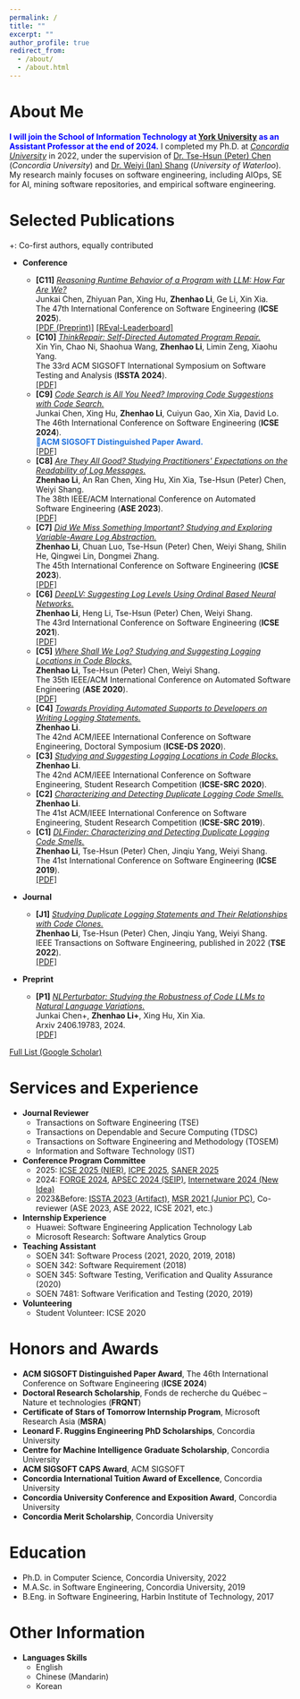 ```yaml
---
permalink: /
title: ""
excerpt: ""
author_profile: true
redirect_from: 
  - /about/
  - /about.html
---
```



<span class='anchor' id='about-me'></span>

About Me
======
<span style="color:blue">**I will join the School of Information Technology at [York University](https://www.yorku.ca/) as an Assistant Professor at the end of 2024.**</span> I completed my Ph.D. at [_Concordia University_](https://www.concordia.ca/) in 2022, under the supervision of [Dr. Tse-Hsun (Peter) Chen](https://petertsehsun.github.io/) (_Concordia University_) and [Dr. Weiyi (Ian) Shang](https://ece.uwaterloo.ca/~wshang/) (_University of Waterloo_). My research mainly focuses on software engineering, including AIOps, SE for AI, mining software repositories, and empirical software engineering. 

<span class='anchor' id='publications'></span>

Selected Publications
======
+: Co-first authors, equally contributed
* **Conference**
  * **[C11]** <ins>*Reasoning Runtime Behavior of a Program with LLM: How Far Are We?*</ins>\
  Junkai Chen, Zhiyuan Pan, Xing Hu, **Zhenhao Li**, Ge Li, Xin Xia.\
  The 47th International Conference on Software Engineering (**ICSE 2025**).\
  [[PDF (Preprint)]](https://arxiv.org/pdf/2403.16437v2) [[REval-Leaderboard]](https://r-eval.github.io/)
  * **[C10]** <ins>*ThinkRepair: Self-Directed Automated Program Repair.*</ins>\
  Xin Yin, Chao Ni, Shaohua Wang, **Zhenhao Li**, Limin Zeng, Xiaohu Yang.\
  The 33rd ACM SIGSOFT International Symposium on Software Testing and Analysis (**ISSTA 2024**).\
  [[PDF]](https://ginolzh.github.io/papers/ISSTA2024_Think_Repair.pdf)
  * **[C9]** <ins>*Code Search is All You Need? Improving Code Suggestions with Code Search.*</ins>\
  Junkai Chen, Xing Hu, **Zhenhao Li**, Cuiyun Gao, Xin Xia, David Lo.\
  The 46th International Conference on Software Engineering (**ICSE 2024**).\
  <span style="color:#2273de">**🏅ACM SIGSOFT Distinguished Paper Award.**</span> \
  [[PDF]](https://ginolzh.github.io/papers/ICSE2024_Code_Suggestion.pdf)
  * **[C8]** <ins>*Are They All Good? Studying Practitioners' Expectations on the Readability of Log Messages.*</ins>\
  **Zhenhao Li**, An Ran Chen, Xing Hu, Xin Xia, Tse-Hsun (Peter) Chen, Weiyi Shang.\
  The 38th IEEE/ACM International Conference on Automated Software Engineering (**ASE 2023**).\
  [[PDF]](https://ginolzh.github.io/papers/ASE2023_Log_Message_Readability.pdf)
  * **[C7]** <ins>*Did We Miss Something Important? Studying and Exploring Variable-Aware Log Abstraction.*</ins>\
  **Zhenhao Li**, Chuan Luo, Tse-Hsun (Peter) Chen, Weiyi Shang, Shilin He, Qingwei Lin, Dongmei Zhang.\
  The 45th International Conference on Software Engineering (**ICSE 2023**).\
  [[PDF]](https://ginolzh.github.io/papers/ICSE2023_Log_Var_Aware_.pdf)
  * **[C6]** <ins>*DeepLV: Suggesting Log Levels Using Ordinal Based Neural Networks.*</ins>\
  **Zhenhao Li**, Heng Li, Tse-Hsun (Peter) Chen, Weiyi Shang.\
  The 43rd International Conference on Software Engineering (**ICSE 2021**).\
  [[PDF]](https://ginolzh.github.io/papers/ICSE2021_Log_Level.pdf)
  * **[C5]** <ins>*Where Shall We Log? Studying and Suggesting Logging Locations in Code Blocks.*</ins>\
  **Zhenhao Li**, Tse-Hsun (Peter) Chen, Weiyi Shang.\
  The 35th IEEE/ACM International Conference on Automated Software Engineering (**ASE 2020**).\
  [[PDF]](https://ginolzh.github.io/papers/ASE2020_Where_to_Log.pdf)
  * **[C4]** <ins>*Towards Providing Automated Supports to Developers on Writing Logging Statements.*</ins>\
  **Zhenhao Li**.\
  The 42nd ACM/IEEE International Conference on Software Engineering, Doctoral Symposium (**ICSE-DS 2020**).
  * **[C3]** <ins>*Studying and Suggesting Logging Locations in Code Blocks.*</ins>\
  **Zhenhao Li**.\
  The 42nd ACM/IEEE International Conference on Software Engineering, Student Research Competition (**ICSE-SRC 2020**).
  * **[C2]** <ins>*Characterizing and Detecting Duplicate Logging Code Smells.*</ins>\
  **Zhenhao Li**.\
  The 41st ACM/IEEE International Conference on Software Engineering, Student Research Competition (**ICSE-SRC 2019**).
  * **[C1]** <ins>*DLFinder: Characterizing and Detecting Duplicate Logging Code Smells.*</ins>\
  **Zhenhao Li**, Tse-Hsun (Peter) Chen, Jinqiu Yang, Weiyi Shang.\
  The 41st International Conference on Software Engineering (**ICSE 2019**).\
  [[PDF]](https://ginolzh.github.io/papers/ICSE2019_Dup_Log.pdf)

* **Journal**
  * **[J1]** <ins>*Studying Duplicate Logging Statements and Their Relationships with Code Clones.*</ins>\
  **Zhenhao Li**, Tse-Hsun (Peter) Chen, Jinqiu Yang, Weiyi Shang.\
  IEEE Transactions on Software Engineering, published in 2022 (**TSE 2022**).\
  [[PDF]](https://ginolzh.github.io/papers/TSE_Duplicate_Log.pdf)

* **Preprint**
  * **[P1]** <ins>*NLPerturbator: Studying the Robustness of Code LLMs to Natural Language Variations.*</ins>\
  Junkai Chen+, **Zhenhao Li+**, Xing Hu, Xin Xia.\
  Arxiv 2406.19783, 2024.\
  [[PDF]](https://arxiv.org/pdf/2406.19783)



[Full List (Google Scholar)](https://scholar.google.com/citations?hl=zh-CN&user=StfHC9AAAAAJ)


<span class='anchor' id='services'></span>

Services and Experience
======
* **Journal Reviewer**
  * Transactions on Software Engineering (TSE)
  * Transactions on Dependable and Secure Computing (TDSC)
  * Transactions on Software Engineering and Methodology (TOSEM)
  * Information and Software Technology (IST)
* **Conference Program Committee**
  * 2025: [ICSE 2025 (NIER)](https://conf.researchr.org/track/icse-2025/icse-2025-nier), [ICPE 2025](https://icpe2025.spec.org/), [SANER 2025](https://conf.researchr.org/track/saner-2025/saner-2025-papers)
  * 2024: [FORGE 2024](https://conf.researchr.org/track/forge-2024/forge-2024-papers), [APSEC 2024 (SEIP)](https://conf.researchr.org/track/apsec-2024/apsec-2024-software-engineering-in-practice), [Internetware 2024 (New Idea)](https://conf.researchr.org/track/internetware-2024/internetware-2024-new-idea-track) 
  * 2023&Before: [ISSTA 2023 (Artifact)](https://conf.researchr.org/track/issta-2023/issta-2023-artifact-evaluation), [MSR 2021 (Junior PC)](https://2021.msrconf.org/committee/msr-2021-shadow-pc-shadow-pc-committee), Co-reviewer (ASE 2023, ASE 2022, ICSE 2021, etc.)
* **Internship Experience**
  * Huawei: Software Engineering Application Technology Lab
  * Microsoft Research: Software Analytics Group
* **Teaching Assistant**
  * SOEN 341: Software Process (2021, 2020, 2019, 2018)
  * SOEN 342: Software Requirement (2018)
  * SOEN 345: Software Testing, Verification and Quality Assurance (2020)
  * SOEN 7481: Software Verification and Testing (2020, 2019)
* **Volunteering**
  * Student Volunteer: ICSE 2020
  

Honors and Awards
======
* **ACM SIGSOFT Distinguished Paper Award**, The 46th International Conference on Software Engineering (**ICSE 2024**)
* **Doctoral Research Scholarship**, Fonds de recherche du Québec – Nature et technologies (**FRQNT**)
* **Certificate of Stars of Tomorrow Internship Program**, Microsoft Research Asia (**MSRA**)
* **Leonard F. Ruggins Engineering PhD Scholarships**, Concordia University
* **Centre for Machine Intelligence Graduate Scholarship**, Concordia University
* **ACM SIGSOFT CAPS Award**, ACM SIGSOFT
* **Concordia International Tuition Award of Excellence**, Concordia University
* **Concordia University Conference and Exposition Award**, Concordia University
* **Concordia Merit Scholarship**, Concordia University

Education
======
* Ph.D. in Computer Science, Concordia University, 2022
* M.A.Sc. in Software Engineering, Concordia University, 2019
* B.Eng. in Software Engineering, Harbin Institute of Technology, 2017

Other Information
======
* **Languages Skills**
  * English
  * Chinese (Mandarin)
  * Korean
